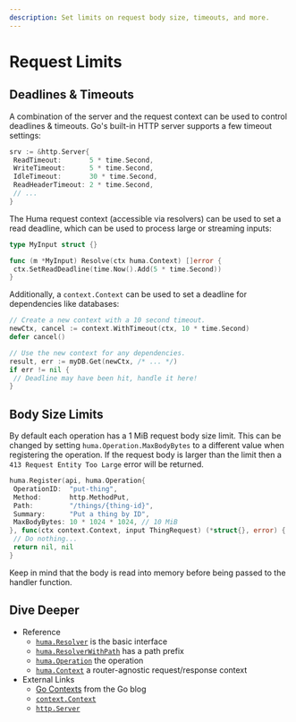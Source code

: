 ```yaml
---
description: Set limits on request body size, timeouts, and more.
---
```


# Request Limits

## Deadlines & Timeouts

A combination of the server and the request context can be used to control deadlines & timeouts. Go's built-in HTTP server supports a few timeout settings:

```go title="code.go"
srv := &http.Server{
 ReadTimeout:       5 * time.Second,
 WriteTimeout:      5 * time.Second,
 IdleTimeout:       30 * time.Second,
 ReadHeaderTimeout: 2 * time.Second,
 // ...
}
```

The Huma request context (accessible via resolvers) can be used to set a read deadline, which can be used to process large or streaming inputs:

```go title="code.go"
type MyInput struct {}

func (m *MyInput) Resolve(ctx huma.Context) []error {
 ctx.SetReadDeadline(time.Now().Add(5 * time.Second))
}
```

Additionally, a `context.Context` can be used to set a deadline for dependencies like databases:

```go title="code.go"
// Create a new context with a 10 second timeout.
newCtx, cancel := context.WithTimeout(ctx, 10 * time.Second)
defer cancel()

// Use the new context for any dependencies.
result, err := myDB.Get(newCtx, /* ... */)
if err != nil {
 // Deadline may have been hit, handle it here!
}
```

## Body Size Limits

By default each operation has a 1 MiB request body size limit. This can be changed by setting `huma.Operation.MaxBodyBytes` to a different value when registering the operation. If the request body is larger than the limit then a `413 Request Entity Too Large` error will be returned.

```go title="code.go" hl_lines="6"
huma.Register(api, huma.Operation{
 OperationID:  "put-thing",
 Method:       http.MethodPut,
 Path:         "/things/{thing-id}",
 Summary:      "Put a thing by ID",
 MaxBodyBytes: 10 * 1024 * 1024, // 10 MiB
}, func(ctx context.Context, input ThingRequest) (*struct{}, error) {
 // Do nothing...
 return nil, nil
}
```

Keep in mind that the body is read into memory before being passed to the handler function.

## Dive Deeper

- Reference
  - [`huma.Resolver`](https://pkg.go.dev/github.com/ross96D/huma#Resolver) is the basic interface
  - [`huma.ResolverWithPath`](https://pkg.go.dev/github.com/ross96D/huma#ResolverWithPath) has a path prefix
  - [`huma.Operation`](https://pkg.go.dev/github.com/ross96D/huma#Operation) the operation
  - [`huma.Context`](https://pkg.go.dev/github.com/ross96D/huma#Context) a router-agnostic request/response context
- External Links
  - [Go Contexts](https://blog.golang.org/context) from the Go blog
  - [`context.Context`](https://pkg.go.dev/context)
  - [`http.Server`](https://pkg.go.dev/net/http#Server)
